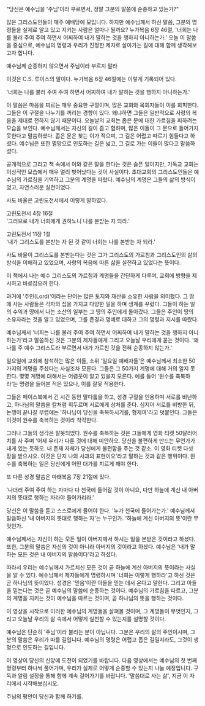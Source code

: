"당신은 예수님을 '주님'이라 부르면서,
정말 그분의 말씀에 순종하고 있는가?"

많은 그리스도인들이 매주 예배당에 모입니다.
하지만 예수님께서 하신 말씀,
그분의 명령들을 실제로 알고 있고 지키는 사람은 얼마나 될까요?
누가복음 6장 46절,
'너희는 나를 불러 주여 주여 하면서 어찌하여 내가 말하는 것을 행하지 아니하는가.'
오늘 이 말씀을 중심으로,
예수님의 명령과 우리가 진정한 제자로 살아가는 길에 대해 함께 생각해보고자 합니다.

예수님께 순종하지 않으면서 주님이라 부르지 말라

이것은 C.S.
루이스의 말이다.
누가복음 6장 46절에는 이렇게 기록되어 있다.
 
'너희는 나를 불러 주여 주여 하면서 어찌하여 내가 말하는 것을 행하지 아니하는가.'  

이 말씀은 마음을 찌르는 매우 중요한 구절이며,
많은 교회와 목회자들이 이를 회피한다.
그들은 이 구절을 나누기를 꺼리는 경향이 있다.
왜냐하면 그들은 일반적으로 사랑의 복음을 제대로 전하지 않기 때문이다.
오늘날의 교회는 좁은 문에 대한 가르침을 피하려는 모습을 보인다.
예수님께서는 자신의 길이 좁고 험하며,
많은 이들이 그 문으로 들어가지 못한다고 말씀하셨다.
좁은 문은 찾는 이가 적으며,
그 길은 어렵고 따르기 힘들다고 하셨다.
예수님은 또한 멸망으로 인도하는 길은 넓고,
그 길로 가는 이들이 많다고 말씀하셨다.
 

공개적으로 그리고 책 속에서 이와 같은 말을 한다는 것은 슬픈 일이지만,
기독교 교회는 이상적인 모습에서 매우 멀리 벗어났다는 것이 사실이다.
초대교회의 그리스도인들은 예수님의 가르침을 기억하고 그분의 계명을 따랐다.
예수님의 계명은 그들의 삶의 방식이었고,
자연스러운 실천이었다.
 

사도 바울은 고린도전서에서 이렇게 말하였다.
 
고린도전서 4장 16절  
'그러므로 내가 너희에게 권하노니 나를 본받는 자 되라.'  

고린도전서 11장 1절  
'내가 그리스도를 본받는 자 된 것 같이 너희는 나를 본받는 자 되라.'  

사도 바울이 그리스도를 본받는다는 것은 그가 그리스도의 가르침과 그리스도인의 삶의 방식을 이해하고 있었으며,
사랑의 복음에 따른 삶을 실천하고 있었다는 뜻이다.
 

이 책에서 나는 예수 그리스도의 가르침과 계명들을 간단하게 다루며,
교회에 방향을 제시하고 바로잡으려 한다.
 

과거에 '주인(Lord)'이라는 단어는 많은 토지와 재산을 소유한 사람을 의미했다.
그 땅에 사는 사람들은 각자의 집을 가지고 다양한 일을 하며 생계를 꾸렸다.
그들이 하는 일의 수익과 땅에서 나는 소산의 일부는 그 땅의 주인에게 돌아갔다.
그들은 주인이 땅의 소유자라는 것을 알고 있었으며,
그를 존경과 명예로 대하고 그의 명령과 지시를 따랐다.
 

예수님께서 '너희는 나를 불러 주여 주여 하면서 어찌하여 내가 말하는 것을 행하지 아니하는가'라고 말씀하신 것은 그분의 제자들에게 그리고 오늘날 우리에게 묻는 것이다.
'왜 나를 주 예수 그리스도라 부르면서 내가 가르친 것을 전혀 순종하지 않는가.'  

일요일에 교회에 참석하는 많은 이들,
소위 '일요일 예배자들'은 예수님께서 최소한 50가지의 계명을 주셨다는 사실조차 모른다.
그들은 그 50가지 계명에 대해 거의 알지 못한다.
몇몇 계명에 대해서는 어렴풋이 알고 있을지 모른다.
예를 들어 '원수를 축복하라'는 명령을 들어본 적은 있으나,
이를 잘못 적용한다.
 

그들은 페이스북에서 긴 시간 동안 말다툼을 하고,
성경 구절을 인용하며 서로를 비난하고,
하나님의 말씀을 칼처럼 휘두르며 서로에게 상처를 준다.
심지어 서로를 비방한 뒤,
논쟁이 끝나갈 무렵에는 '하나님이 당신을 축복하시기를,
형제여'라고 덧붙인다.
그들은 이것이 원수를 축복하는 것이라 착각한다.
 

그러나 그들의 생각은 잘못되었다.
원수를 축복하는 것은 그들에게 영화 티켓 50달러어치를 사 주며 '어제 우리가 다툰 것에 대해 미안하오.
당신을 불편하게 만드는 무언가가 내게 있는 듯하오.
내 존재 자체가 당신에게 불편함을 주는 것 같소.
이 영화 티켓 다섯 장을 받으시오.
이것은 단지 나의 사과의 표현이오'라고 말하는 것과 같은 행위이다.
원수를 축복하는 일은 당신에게 어떤 대가를 치르게 해야 한다.
 

또 다른 성경 말씀은 마태복음 7장 21절에 있다.
 
'나더러 주여 주여 하는 자마다 다 천국에 들어갈 것이 아니요,
다만 하늘에 계신 내 아버지의 뜻대로 행하는 자라야 들어가리라.'  

당신은 이 말씀을 듣고 스스로에게 물어야 한다.
'누가 천국에 들어가는가.' 예수님께서 말씀하신 '내 아버지의 뜻대로 행하는 자'는 누구인가.
'하늘에 계신 아버지의 뜻'이란 무엇인가.
 

예수님께서는 자신이 하는 모든 일이 아버지께서 하시는 일을 본받은 것이라고 하셨다.
또한,
그분의 말씀은 자신의 것이 아니라 아버지의 것이라고 하셨다.
예수님은 '내가 말하는 모든 것은 내 아버지의 말씀이다'라고 하셨다.
 

따라서 우리는 예수님께서 가르치신 모든 것이 곧 하늘에 계신 아버지의 뜻이라는 사실을 알 수 있다.
예수님께서 제자들에게 명령하시며 '너희는 이렇게 행하라'고 하신 것은 곧 하나님의 뜻이었다.
성경은 '믿음'이란 아들을 믿는 데서 온다고 말한다.
그리고 아들을 믿는다는 것은 곧 예수님의 말씀에 순종하는 것이다.
예수님의 가르침을 따르고,
그분의 계명을 지키는 것이 예수님을 따르는 것이며,
곧 하나님의 뜻을 행하는 것이다.
 

이 영상을 시작으로 이러한 예수님의 계명들을 살펴볼 것이며,
그 계명들이 무엇인지,
그리고 오늘날 우리의 삶 속에서 어떻게 실천할 수 있는지를 설명할 것이다.

예수님은 단순히 '주님'이라 불리는 분이 아닙니다.
그분은 우리의 삶의 주인이시며,
그분의 말씀은 우리가 따를 길입니다.
예수님의 명령은 어렵고 좁은 길일지라도,
그것이 생명으로 인도하는 길입니다.

이 영상이 당신의 신앙에 도전이 되었기를 바랍니다.
다음 영상에서는 예수님의 첫 번째 명령부터 하나씩 풀어가며,
우리가 실제로 어떻게 순종할 수 있는지 나눌 예정입니다.
구독과 알림 설정을 통해 함께 계속 걸어가기를 바랍니다.
'말씀대로 사는 삶',
지금 이 자리에서 시작해보십시오.

주님의 평안이 당신과 함께 하기를.